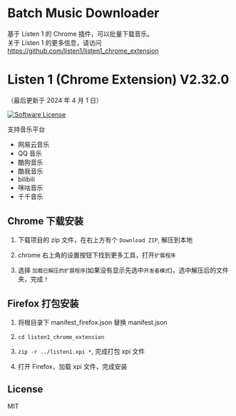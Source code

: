 # Batch Music Downloader

基于 Listen 1 的 Chrome 插件，可以批量下载音乐。  
关于 Listen 1 的更多信息，请访问 https://github.com/listen1/listen1_chrome_extension

# Listen 1 (Chrome Extension) V2.32.0

（最后更新于 2024 年 4 月 1 日）

[![Software License](https://img.shields.io/badge/license-MIT-brightgreen.svg)](LICENSE)


支持音乐平台

- 网易云音乐
- QQ 音乐
- 酷狗音乐
- 酷我音乐
- bilibili
- 咪咕音乐
- 千千音乐


## Chrome 下载安装

1. 下载项目的 zip 文件，在右上方有个 `Download ZIP`, 解压到本地

2. chrome 右上角的设置按钮下找到更多工具，打开`扩展程序`

3. 选择 `加载已解压的扩展程序`(如果没有显示先选中`开发者模式`)，选中解压后的文件夹，完成！

## Firefox 打包安装

1. 将根目录下 manifest_firefox.json 替换 manifest.json

2. `cd listen1_chrome_extension`

3. `zip -r ../listen1.xpi *`, 完成打包 xpi 文件

4. 打开 Firefox，加载 xpi 文件，完成安装

## License

MIT
